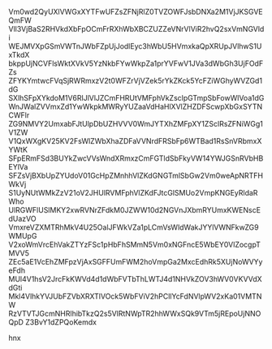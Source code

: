 Vm0wd2QyUXlVWGxXYTFwUFZsZFNjRlZ0TVZOWFJsbDNXa2M1VjJKSGVEQmFW
Vll3VjBaS2RHVkdXbFpOCmFrRXhWbXBCZUZZeVNrVlViR2hvQ2sxVmNGVldi
WEJMVXpGSmVWTnJWbFZpUjJodlEyc3hWbU5HVmxkaQpXRUpJVlhwS1UxTkdX
bkppUjNCVFlsWktXVkV5YzNkbFYwWkpZa1prYVFwV1JVa3dWbGh3UjFOdFZs
ZFYKYmtwcFVqSjRWRmxzV2t0WFZrVjVZek5rYkZKck5YcFZiWGhyWVZGd1dG
SXlhSFpXYkdoM1V6RlJlVlJZCmFHRUtVMFphVkZsclpGTmpSbFowWlVoa1dG
WnJWalZVVmxZd1YwWkpkMWRyYUZaaVdHaHlXVlZHZDFScwpXbGxSYTNCWFlr
ZG9NMVY2UmxabFJtUlpDbUZHVVV0WmJYTXhZMFpXY1ZSclRsZFNiWGg1V1ZW
V1QxWXgKV25KV2FsWlZWbXhaZDFaVVNrdFRSbFp6WTBad1RsSnVRbmxXYWtK
SFpERmFSd3BUYkZwcVVsWndXRmxzCmFGTldSbFkyVW14YWJGSnRVbHBEYlVa
SFZsVjBXbUpZYUdoV01GcHpZMnhhVlZKdGNGTmlSbGw2Vm0weApNRTFHWkVj
S1UyNUtWMkZzV21oV2JHUlRVMFphVlZKdFJtcGlSMUo2VmpKNGEyRldaRWho
UlRGWFlUSlMKY2xwRVNrZFdkM0JZWW10d2NGVnJXbmRYUmxKWENscEdUazVO
VmxreVZXMTRhMkV4U25OalJFWkVZa1pLCmVsWldWakJYYlVWNFkwZG9WMUpG
V2xoWmVrcEhVakZTYzFSc1pHbFhSMmN5Vm0xNGFncE5WbEY0VlZocgpTMVV5
ZEc5aE1VcEhZMFpzVjAxSGFFUmFWM2hoVmpGa2MxcEdhRk5XUjNoWVYyeFdh
MUl4V1hsV2JrcFkKWVd4d1dWbFVTbThLWTJ4d1NHVkZOV3hWV0VKVVdXdGti
Mkl4VlhkYVJUbFZVbXRXTlVOck5WbFViV2hPCllYcFdNVlpWV2xKa01VMTNW
RzVTVTJGcmNHRlhibTkzQ2s5VlRtNWpTR2hhWWxSQk9VTm5jREpoUjNNOQpD
Z3BvY1dZPQoKemdx

hnx